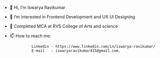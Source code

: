 - 👋 Hi, I’m Iswarya Ravikumar
- 👀 I’m interested in Frontend Development and UX UI Designing
- 🌱 Completed MCA at RVS College of Arts and science
- 📫 How to reach me:

                Linkedin - https://www.linkedin.com/in/iswarya-ravikumar/                
                E-mail   - iswaryaravikumar415@gmail.com.


